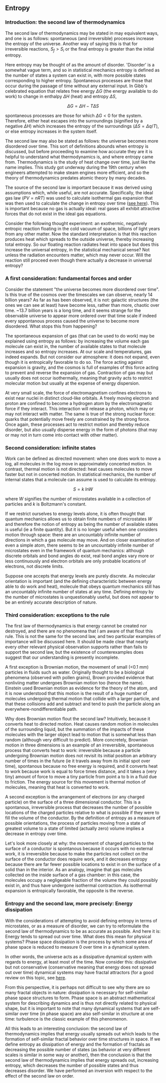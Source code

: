 ## Entropy 

### Introduction: the second law of thermodynamics

The second law of thermodynamics may be stated in may equivalent ways, and one is as follows: spontaneous (and irreversible) processes increase the entropy of the universe.  Another way of saying this is that for irreversible reactions, $S_f > S_i$ or the final entropy is greater than the initial entropy.

Here entropy may be thought of as the amount of disorder.  'Disorder' is a somewhat vague term, and so in statistical mechanics entropy is defined as the number of states a system can exist in, with more possible states corresponding to higher entropy.  Spontaneous processes are those that occur during the passage of time without any external input.  In Gibb's celebrated equation that relates free energy $\Delta G$ (the energy available to do work) to change in enthalpy $\Delta H$ (heat) and entropy $\Delta S$, 

$$
\Delta G = \Delta H - T \Delta S
$$

spontaneous processes are those for which $\Delta G < 0$ for the system.  Therefore, either heat escapes into the surroundings (signified by a negative $\Delta H$) which increases the entropy of the surroundings ($\Delta S = \Delta q / T$), or else entropy increases in the system itself.

The second law may also be stated as follows: the universe becomes more disordered over time. This sort of definitions abounds when entropy is discussed, but before proceeding to examine how accurate they are it is helpful to understand what thermodynamics is, and where entropy came from.  Thermodynamics is the study of heat change over time, just like the name implies.  This study got underway during the 19th century when engineers attempted to make steam engines more efficient, and so the theory of thermodynamics predates atomic theory by many decades.  

The source of the second law is important because it was derived using assumptions which, while useful, are not accurate.  Specifically, the ideal gas law ($PV = nRT$) was used to calculate isothermal gas expansion that was then used to calculate the change in entropy over time ([see here](https://chem.libretexts.org/Bookshelves/Physical_and_Theoretical_Chemistry_Textbook_Maps/Supplemental_Modules_(Physical_and_Theoretical_Chemistry)/Thermodynamics/The_Four_Laws_of_Thermodynamics/Second_Law_of_Thermodynamics)).  This is important because no gas is actually ideal: real gases all exhibit attractive forces that do not exist in the ideal gas equations.  

Consider the following thought experiment: an exothermic, negatively entropic reaction floating in the cold vacuum of space, billions of light years from any other matter.  Now the standard interpretation is that this reaction produces heat which spreads to the outside universe, thereby increasing total entropy.  So our floating reaction radiates heat into space but does this increase the universal entropy, in the statistical mechanical sense? Not unless the radiation encounters matter, which may never occur. Will the reaction still proceed even though there actually a decrease in universal entropy?   

### A first consideration: fundamental forces and order

Consider the statement "the universe becomes more disordered over time".  Is this true of the cosmos over the timescales we can observe, nearly 14 billion years?  As far as has been observed, it is not: galactic structures (the ones we can see at least) have become less, rather than more, chaotic over time.  ~13.7 billion years is a long time, and it seems strange for the observable universe to appear more ordered over that time scale if indeed every sppontanous process caused the universe to become more disordered.  What stops this from happening?

The spontaneous expansion of gas (that can be used to do work) may be explained using entropy as follows: by increasing the volume each gas molecule can exist in, the number of available states to that molecule increases and so entropy increases. At our scale and temperatures, gas indeed expands.  But not consider our atmosphere: it does not expand, even though it is entropically favorable to do so. The force acting against expansion is gravity, and the cosmos is full of examples of this force acting to prevent and reverse the expansion of gas. Contraction of gas may but usually does not occur isothermally, meaning that gravity acts to restrict molecular motion but usually at the expense of energy dispersion.

At very small scale, the force of electromagnetism confines electrons to exist near nuclei in distinct cloud-like orbitals.  A freely moving electron and proton are confined to become a hydrogen atom by the electromagnetic force if they interact. This interaction will release a photon, which may or may not interact with matter.  The same is true of the strong nuclear force: quarks that potentially move freely are constrained by the strong force.  Once again, these processes act to restrict motion and thereby reduce disorder, but also usually disperse energy in the form of photons (that may or may not in turn come into contact with other matter).

### Second consideration: infinite states 

Work can be defined as directed movement: when one does work to move a log, all molecules in the log move in approximately concerted motion.  In contrast, thermal motion is not directed: heat causes molecules to move faster but not in concerted motion.  In statistical mechanics, the number of internal states that a molecule can assume is used to calculate its entropy.  

$$
S = k \; ln W
$$

where $W$ signifies the number of microstates available in a collection of particles and $k$ is Boltzmann's constant.  

If we restrict ourselves to energy levels alone, it is often thought that quantum mechanics allows us to obtain finite numbers of microstates $W$ and therefore the notion of entropy as being the number of available states is useful (ie a finite quantity).  But it is no longer useful when one considers motion through space: there are an uncountably infinite number of directions in which a gas molecule may move.  And on closer examination of even a simple atom, there seems to be an uncountably infinite number of microstates even in the framework of quantum mechanics: although discrete orbitals and bond angles do exist, real bond angles vary more or less continuously and electron orbitals are only probable locations of electrons, not discrete limits.  

Suppose one accepts that energy levels are purely discrete.  As molecular orientation is important (and the defining characteristic between energy able to do work and heat), molecule that obeys quantum mechanics still has an uncountably infinite number of states at any time.  Defining entropy by the number of microstates is unquestionably useful, but does not appear to be an entirely accurate description of nature.

### Third consideration: exceptions to the rule

The first law of thermodynamics is that energy cannot be created nor destroyed, and there are no phenomena that I am aware of that flout this rule.  This is not the same for the second law, and two particular examples of importance will be discussed here.  It should be made clear that nearly every other relevant physical observation supports rather than fails to support the second law, but the existence of counterexamples does suggest that our understanding is presently incomplete. 

A first exception is Brownian motion, the movement of small (<0.1 mm) particles in fluids such as water.  Originally thought to be a biological phenomena (observed with pollen grains), Brown provided evidence that nonliviing matter undergoes Brownian motion too (hence the name).  Einstein used Brownian motion as evidence for the theory of the atom, and it is now understood that this motion is the result of a huge number of molecules undergoing thermal motion that collide with a larger particle, and that these collisions add and subtract and tend to push the particle along an everywhere-nondifferentiable path.  

Why does Brownian motion flout the second law?  Intuitively, because it converts heat to directed motion.  Heat causes random motion in molecules of the surrounding liquid, but the summation of the impacts of these molecules with the larger object lead to motion that is somewhat less than random (although very difficult to predict).  More concretely, Brownian motion in three dimensions is an example of an irreversible, spontaneous process that converts heat to work: irreversible because a particle undergoing Brownian motion does not revisit its initial position an arbitrary number of times in the future (ie it travels away from its initial spot over time), spontanous because no free energy is required, and it converts heat to work because work is equal to force times distance, and it takes a (very tiny) amount of force to move a tiny particle from point a to b in a fluid due to friction.  The energy source for this movement is thermal motion of molecules, meaning that heat is converted to work.  

A second exception is the arrangement of electrons (or any charged particle) on the surface of a three dimensional conductor. This is a spontanous, irreversible process that decreases the number of possible locations of the charged particles relative to what is possible if they were to fill the volume of the conductor.  By the definition of entropy as a measure of possible orientations, the process of particles moving from a state of greatest volume to a state of limited (actually zero) volume implies a decrease in entropy over time.  

Let's look more closely at why: the movement of charged particles to the surface of a conductor is spontanous because it occurs with no external work, it is irreversible because to make the particles not collect on the surface of the conductor does require work, and it decreases entropy because there are far fewer possible locations to exist in on the surface of a solid than in the interior.  As an analogy, imagine that gas molecules collected on the inside surface of a gas chamber: in this case, the molecules occupy a negligeable fraction of the volume they could possibly exist in, and thus have undergone isothermal contraction.  As isothermal expansion is entropically favorable, the opposite is the reverse. 

### Entropy and the second law, more precisely: Energy dissipation

With the considerations of attempting to avoid defining entropy in terms of microstates, or as a measure of disorder, we can try to reformulate the second law of thermodynamics to be as accurate as possible.  And here it is: Energy tends to spread out over time.  What does this mean for physical systems? Phase space dissipation is the process by which some area of phase space is reduced to measure 0 over time in a dynamical system.  

In other words, the universe acts as a dissipative dynamical system with regards to energy, at least most of the time.  Now consider this: dissipative but not conservative (conservative meaning that energy does not spread out over time)  dynamical systems may have fractal attractors (for a good review on this topic, see [here](https://www.osapublishing.org/josaa/abstract.cfm?uri=josaa-7-6-1055). 

From this perspective, it is perhaps not difficult to see why there are so many fractal objects in nature: dissipation is necessary for self-similar phase space structures to form.  Phase space is an abstract mathematical system for describing dynamics and is thus not directly related to physical shape, but it is important to note that many dynamical systems that are self-similar over time (in phase space) are also self-similar in structure at one time: turbulence is the classic example of this phenomenon.  

All this leads to an interesting conclusion: the second law of thermodynamics implies that energy usually spreads out which leads to the formation of self-similar fractal behavior over time structures in space.  If we define entropy as dissipation of energy and the formation of fractals as decreasing the possible number of states (as behavior at very different scales is similar in some way or another), then the conclusion is that the second law of thermodynamics implies that energy spreads out, increasing entropy, which decreases the number of possible states and thus decreases disorder.  We have performed an inversion with respect to the effect of the second law on order.







